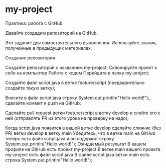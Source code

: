 # my-project
Практика: работа с GitHub

Давайте создадим репозиторий на GitHub.

Это задание для самостоятельного выполнения. Используйте знания, полученные в предыдущих материалах.

Создание репозитория

Создайте репозиторий с названием my-project;
Склонируйте проект к себе на компьютер
Работа с кодом
Перейдите в папку my-project;

Создайте файл script.java в ветке feature/script (предварительно создайте такую ветку);

Внесите в файл script.java строку System.out.println("Hello world!");, сделайте коммит и push на GitHub;


Сделайте pull request ветки feature/script в ветку develop и слейте его с ней (отправлять PR из этого урока на проверку не надо);



Когда script.java появится в вашей ветке develop сделайте слияние (без PR) ветки develop в ветку main
Убедитесь, что в ветке main на GitHub теперь есть файл script.java и он содержит строку System.out.println("Hello world!");
Ожидаемый результат
В вашем профиле на GitHub есть проект my-project
В ветке main вашего проекта my-project есть файл script.java
В файле script.java ветки main есть строка System.out.println("Hello world!");